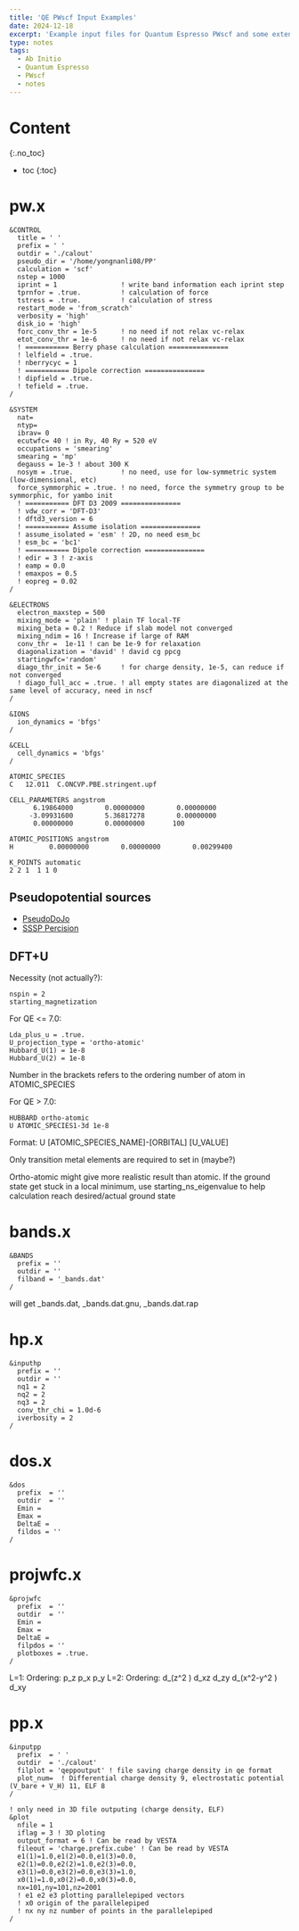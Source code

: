 ```yaml
---
title: 'QE PWscf Input Examples'
date: 2024-12-18
excerpt: 'Example input files for Quantum Espresso PWscf and some extensions'
type: notes
tags:
  - Ab Initio
  - Quantum Espresso
  - PWscf
  - notes
---
```


Content
=====
{:.no_toc}

* toc
{:toc}

# pw.x

```
&CONTROL
  title = ' '
  prefix = ' '
  outdir = './calout'
  pseudo_dir = '/home/yongnanli08/PP'
  calculation = 'scf'
  nstep = 1000 
  iprint = 1                ! write band information each iprint step
  tprnfor = .true.          ! calculation of force
  tstress = .true.          ! calculation of stress
  restart_mode = 'from_scratch'
  verbosity = 'high'
  disk_io = 'high'
  forc_conv_thr = 1e-5      ! no need if not relax vc-relax
  etot_conv_thr = 1e-6      ! no need if not relax vc-relax
  ! =========== Berry phase calculation ===============
  ! lelfield = .true.
  ! nberrycyc = 1
  ! =========== Dipole correction ===============
  ! dipfield = .true.
  ! tefield = .true.
/
 
&SYSTEM
  nat= 
  ntyp= 
  ibrav= 0
  ecutwfc= 40 ! in Ry, 40 Ry = 520 eV
  occupations = 'smearing'
  smearing = 'mp'
  degauss = 1e-3 ! about 300 K
  nosym = .true.            ! no need, use for low-symmetric system (low-dimensional, etc)
  force_symmorphic = .true. ! no need, force the symmetry group to be symmorphic, for yambo init
  ! =========== DFT D3 2009 =============== 
  ! vdw_corr = 'DFT-D3'
  ! dftd3_version = 6
  ! =========== Assume isolation ===============
  ! assume_isolated = 'esm' ! 2D, no need esm_bc
  ! esm_bc = 'bc1'
  ! =========== Dipole correction ===============
  ! edir = 3 ! z-axis
  ! eamp = 0.0
  ! emaxpos = 0.5
  ! eopreg = 0.02
/
 
&ELECTRONS
  electron_maxstep = 500
  mixing_mode = 'plain' ! plain TF local-TF
  mixing_beta = 0.2 ! Reduce if slab model not converged
  mixing_ndim = 16 ! Increase if large of RAM
  conv_thr =  1e-11 ! can be 1e-9 for relaxation
  diagonalization = 'david' ! david cg ppcg
  startingwfc='random'
  diago_thr_init = 5e-6     ! for charge density, 1e-5, can reduce if not converged
  ! diago_full_acc = .true. ! all empty states are diagonalized at the same level of accuracy, need in nscf
/
 
&IONS
  ion_dynamics = 'bfgs'
/
 
&CELL
  cell_dynamics = 'bfgs'
/
 
ATOMIC_SPECIES
C   12.011  C.ONCVP.PBE.stringent.upf
 
CELL_PARAMETERS angstrom
      6.19864000        0.00000000        0.00000000
     -3.09931600        5.36817278        0.00000000
      0.00000000        0.00000000       100
 
ATOMIC_POSITIONS angstrom
H         0.00000000        0.00000000        0.00299400
 
K_POINTS automatic
2 2 1  1 1 0

```

## Pseudopotential sources
- [PseudoDoJo](http://www.pseudo-dojo.org/)
- [SSSP Percision](https://www.materialscloud.org/discover/sssp/table/precision)

## DFT+U
Necessity (not actually?):
```
nspin = 2
starting_magnetization
```

For QE <= 7.0:

```
Lda_plus_u = .true.
U_projection_type = 'ortho-atomic'
Hubbard_U(1) = 1e-8
Hubbard_U(2) = 1e-8
```

Number in the brackets refers to the ordering number of atom in ATOMIC_SPECIES

For QE > 7.0:
```
HUBBARD ortho-atomic
U ATOMIC_SPECIES1-3d 1e-8
```

Format:
U [ATOMIC_SPECIES_NAME]-[ORBITAL] [U_VALUE]

Only transition metal elements are required to set in (maybe?)

Ortho-atomic might give more realistic result than atomic. If the ground state get stuck in a local minimum, use starting_ns_eigenvalue to help calculation reach desired/actual ground state

# bands.x

```
&BANDS
  prefix = ''
  outdir = ''
  filband = '_bands.dat'
/

```
will get _bands.dat, _bands.dat.gnu, _bands.dat.rap

# hp.x

```
&inputhp
  prefix = ''
  outdir = ''
  nq1 = 2
  nq2 = 2
  nq3 = 2
  conv_thr_chi = 1.0d-6
  iverbosity = 2
/

```

# dos.x

```
&dos
  prefix  = ''
  outdir  = ''
  Emin = 
  Emax = 
  DeltaE = 
  fildos = ''
/

```

# projwfc.x

```
&projwfc
  prefix  = ''
  outdir  = ''
  Emin = 
  Emax = 
  DeltaE = 
  filpdos = ''
  plotboxes = .true.
/

```
L=1:
Ordering: p_z  p_x  p_y
L=2:
Ordering: d_(z^2 )  d_xz  d_zy  d_(x^2-y^2 )  d_xy

# pp.x

```
&inputpp
  prefix  = ' '
  outdir  = './calout'
  filplot = 'qeppoutput' ! file saving charge density in qe format
  plot_num=  ! Differential charge density 9, electrostatic potential (V_bare + V_H) 11, ELF 8
/

! only need in 3D file outputing (charge density, ELF)
&plot
  nfile = 1
  iflag = 3 ! 3D ploting
  output_format = 6 ! Can be read by VESTA
  fileout = 'charge.prefix.cube' ! Can be read by VESTA
  e1(1)=1.0,e1(2)=0.0,e1(3)=0.0,
  e2(1)=0.0,e2(2)=1.0,e2(3)=0.0,
  e3(1)=0.0,e3(2)=0.0,e3(3)=1.0,
  x0(1)=1.0,x0(2)=0.0,x0(3)=0.0,
  nx=101,ny=101,nz=2001
  ! e1 e2 e3 plotting parallelepiped vectors
  ! x0 origin of the parallelepiped
  ! nx ny nz number of points in the parallelepiped
/

```
